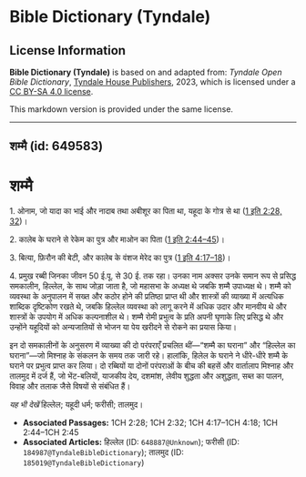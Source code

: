# Bible Dictionary (Tyndale)

## License Information

**Bible Dictionary (Tyndale)** is based on and adapted from: _Tyndale Open Bible Dictionary_, [Tyndale House Publishers](https://tyndaleopenresources.com/), 2023, which is licensed under a [CC BY-SA 4.0 license](https://creativecommons.org/licenses/by-sa/4.0/legalcode.en).

This markdown version is provided under the same license.



--------------------------------

## शम्मै (id: 649583)

शम्मै
=====

1\. ओनाम, जो यादा का भाई और नादाब तथा अबीशूर का पिता था, यहूदा के गोत्र से था ([1 इति 2:28, 32](https://ref.ly/1Chr2:28,1Chr2:32))।

2\. कालेब के घराने से रेकेम का पुत्र और माओन का पिता ([1 इति 2:44–45](https://ref.ly/1Chr2:44-1Chr2:45))।

3\. बित्या, फ़िरौन की बेटी, और कालेब के वंशज मेरेद का पुत्र ([1 इति 4:17–18](https://ref.ly/1Chr4:17-1Chr4:18))।

4\. प्रमुख रब्बी जिनका जीवन 50 ई.पू. से 30 ई. तक रहा। उनका नाम अक्सर उनके समान रूप से प्रसिद्ध समकालीन, हिल्लेल, के साथ जोड़ा जाता है, जो महासभा के अध्यक्ष थे जबकि शम्मै उपाध्यक्ष थे। शम्मै को व्यवस्था के अनुपालन में सख्त और कठोर होने की प्रतिष्ठा प्राप्त थी और शास्त्रों की व्याख्या में अत्यधिक शाब्दिक दृष्टिकोण रखते थे, जबकि हिल्लेल व्यवस्था को लागू करने में अधिक उदार और मानवीय थे और शास्त्रों के उपयोग में अधिक कल्पनाशील थे। शम्मै रोमी प्रभुत्व के प्रति अपनी घृणाके लिए प्रसिद्ध थे और उन्होंने यहूदियों को अन्यजातियों से भोजन या पेय खरीदने से रोकने का प्रयास किया।

इन दो समकालीनों के अनुसरण में व्याख्या की दो परंपराएँ प्रचलित थीं—“शम्मै का घराना” और “हिल्लेल का घराना”—जो मिश्नाह के संकलन के समय तक जारी रहे। हालांकि, हिलेल के घराने ने धीरे\-धीरे शम्मै के घराने पर प्रभुत्व प्राप्त कर लिया। दो रब्बियों या दोनों परंपराओं के बीच की बहसें और वार्तालाप मिश्नाह और तालमुद में दर्ज हैं, जो भेंट\-बलियों, याजकीय देय, दशमांश, लेवीय शुद्धता और अशुद्धता, सब्त का पालन, विवाह और तलाक जैसे विषयों से संबंधित हैं।

*यह भी देखें* हिल्लेल; यहूदी धर्म; फरीसी; तालमुद। 

* **Associated Passages:** 1CH 2:28; 1CH 2:32; 1CH 4:17–1CH 4:18; 1CH 2:44–1CH 2:45
* **Associated Articles:** हिल्लेल (ID: `648887@Unknown`); फरीसी (ID: `184987@TyndaleBibleDictionary`); तालमुद (ID: `185019@TyndaleBibleDictionary`)

